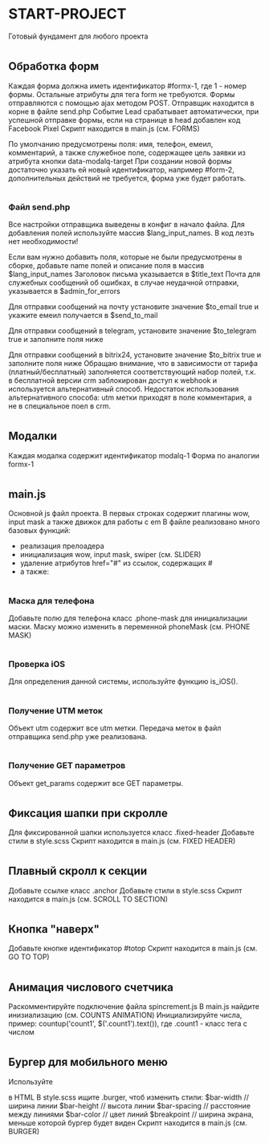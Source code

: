 # START-PROJECT
Готовый фундамент для любого проекта

# <h2></h2>

# <h2>Обработка форм</h2>
Каждая форма должна иметь идентификатор #formx-1, где 1 - номер формы. Остальные атрибуты для тега form не требуются.
Формы отправляются с помощью ajax методом POST. Отправщик находится в корне в файле send.php
Событие Lead срабатывает автоматически, при успешной отправке формы, если на странице в head добавлен код Facebook Pixel
Скрипт находится в main.js (см. FORMS)

По умолчанию предусмотрены поля: имя, телефон, емеил, комментарий, а также служебное поле, содержащее цель заявки из атрибута кнопки data-modalq-target
При создании новой формы достаточно указать ей новый идентификатор, например #form-2, дополнительных действий не требуется, форма уже будет работать.

# <h3>Файл send.php</h3>
Все настройки отправщика выведены в конфиг в начало файла. Для добавления полей используйте массив $lang_input_names. В код лезть нет необходимости!

Если вам нужно добавить поля, которые не были предусмотрены в сборке, добавьте name полей и описание поля в массив $lang_input_names
Заголовок письма указывается в $title_text
Почта для служебных сообщений об ошибках, в случае неудачной отправки, указывается в $admin_for_errors

Для отправки сообщений на почту установите значение $to_email true и укажите емеил получается в $send_to_mail

Для отправки сообщений в telegram, установите значение $to_telegram true и заполните поля ниже

Для отправки сообщений в bitrix24, установите значение $to_bitrix true и заполните поля ниже
Обращаю внимание, что в зависимости от тарифа (платный/бесплатный) заполняется соответствующий набор полей, т.к. в бесплатной версии crm заблокирован доступ к webhook и используется альтернативный способ. Недостаток использования альтернативного способа: utm метки приходят в поле комментария, а не в специальное поел в crm.

# <h2>Модалки</h2>
Каждая модалка содержит идентификатор modalq-1
Форма по аналогии formx-1

# <h2>main.js</h2>
Основной js файл проекта. В первых строках содержит плагины wow, input mask а также движок для работы с em
В файле реализовано много базовых функций:
- реализация прелоадера
- инициализация wow, input mask, swiper (см. SLIDER)
- удаление атрибутов href="#" из ссылок, содержащих #
- а также:

# <h3>Маска для телефона</h3>
Добавьте полю для телефона класс .phone-mask для инициализации маски.
Маску можно изменить в переменной phoneMask (см. PHONE MASK)

# <h3>Проверка iOS</h3>
Для определения данной системы, используйте функцию is_iOS().

# <h3>Получение UTM меток</h3>
Объект utm содержит все utm метки.
Передача меток в файл отправщика send.php уже реализована.

# <h3>Получение GET параметров</h3>
Объект get_params содержит все GET параметры.

# <h2>Фиксация шапки при скролле</h2>
Для фиксированной шапки используется класс .fixed-header
Добавьте стили в style.scss
Скрипт находится в main.js (см. FIXED HEADER)

# <h2>Плавный скролл к секции</h2>
Добавьте ссылке класс .anchor
Добавьте стили в style.scss
Скрипт находится в main.js (см. SCROLL TO SECTION)

# <h2>Кнопка "наверх"</h2>
Добавьте кнопке идентификатор #totop
Скрипт находится в main.js (см. GO TO TOP)

# <h2>Анимация числового счетчика</h2>
Раскомментируйте подключение файла spincrement.js
В main.js найдите инизиализацию (см. COUNTS ANIMATION)
Инициализируйте числа, пример: countup('count1', $('.count1').text()), где .count1 - класс тега с числом

# <h2>Бургер для мобильного меню</h2>
Используйте <div class="burger"></div> в HTML
В style.scss ищите .burger, чтоб изменить стили:
$bar-width   // ширина линии
$bar-height  // высота линии
$bar-spacing // расстояние между линиями
$bar-color   // цвет линий
$breakpoint  // ширина экрана, меньше которой бургер будет виден
Скрипт находится в main.js (см. BURGER)
